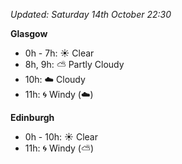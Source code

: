 *Updated: Saturday 14th October 22:30*

**Glasgow**

* 0h - 7h: :sunny: Clear
* 8h, 9h: :partly_sunny: Partly Cloudy
* 10h: :cloud: Cloudy
* 11h: :cyclone: Windy (:cloud:)

**Edinburgh**

* 0h - 10h: :sunny: Clear
* 11h: :cyclone: Windy (:partly_sunny:)
